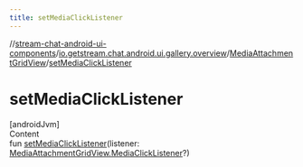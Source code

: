 ```yaml
---
title: setMediaClickListener
---
```

//[stream-chat-android-ui-components](../../../index.md)/[io.getstream.chat.android.ui.gallery.overview](../index.md)/[MediaAttachmentGridView](index.md)/[setMediaClickListener](setMediaClickListener.md)



# setMediaClickListener  
[androidJvm]  
Content  
fun [setMediaClickListener](setMediaClickListener.md)(listener: [MediaAttachmentGridView.MediaClickListener](MediaClickListener/index.md)?)  



